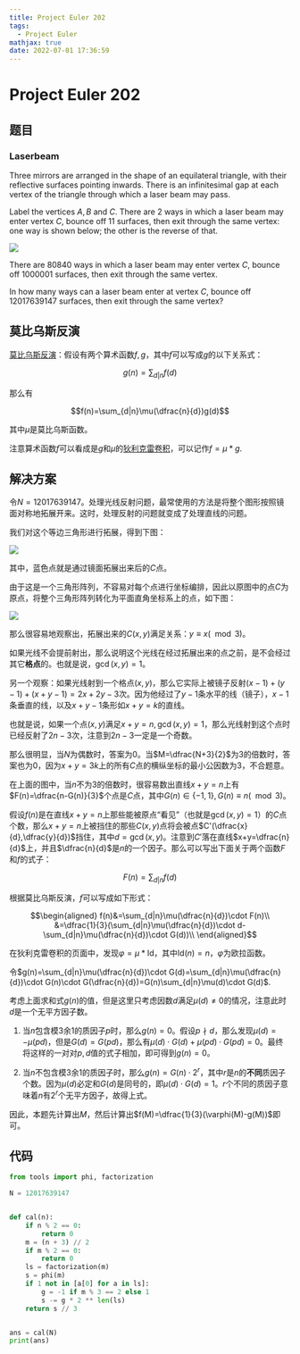 ```yaml
---
title: Project Euler 202
tags:
  - Project Euler
mathjax: true
date: 2022-07-01 17:36:59
---
```


<escape><!-- more --></escape>

# Project Euler 202

## 题目

### Laserbeam

Three mirrors are arranged in the shape of an equilateral triangle, with their reflective surfaces pointing inwards. There is an infinitesimal gap at each vertex of the triangle through which a laser beam may pass.

Label the vertices $A, B$ and $C$. There are $2$ ways in which a laser beam may enter vertex $C$, bounce off $11$ surfaces, then exit through the same vertex: one way is shown below; the other is the reverse of that.

![](../images/p201_laserbeam.gif)

There are $80840$ ways in which a laser beam may enter vertex $C$, bounce off $1000001$ surfaces, then exit through the same vertex.

In how many ways can a laser beam enter at vertex $C$, bounce off $12017639147$ surfaces, then exit through the same vertex?

## 莫比乌斯反演

[莫比乌斯反演](https://en.wikipedia.org/wiki/M%C3%B6bius_inversion_formula)：假设有两个算术函数$f,g$，其中$f$可以写成$g$的以下关系式：

$$g(n)=\sum_{d|n}f(d)$$

那么有

$$f(n)=\sum_{d|n}\mu(\dfrac{n}{d})g(d)$$

其中$\mu$是莫比乌斯函数。

注意算术函数$f$可以看成是$g$和$\mu$的[狄利克雷卷积](https://en.wikipedia.org/wiki/Dirichlet_convolution)，可以记作$f=\mu*g$.

## 解决方案

令$N=12017639147$。处理光线反射问题，最常使用的方法是将整个图形按照镜面对称地拓展开来。这时，处理反射的问题就变成了处理直线的问题。

我们对这个等边三角形进行拓展，得到下图：

![](../images/p202-2.png)

其中，蓝色点就是通过镜面拓展出来后的$C$点。

由于这是一个三角形阵列，不容易对每个点进行坐标编排，因此以原图中的点$C$为原点，将整个三角形阵列转化为平面直角坐标系上的点，如下图：

![](../images/p202-3.png)

那么很容易地观察出，拓展出来的$C(x,y)$满足关系：$y\equiv x(\mod 3)$。

如果光线不会提前射出，那么说明这个光线在经过拓展出来的点之前，是不会经过其它**格点**的。也就是说，$\gcd(x,y)=1$。

另一个观察：如果光线射到一个格点$(x,y)$，那么它实际上被镜子反射$(x-1)+(y-1)+(x+y-1)=2x+2y-3$次。因为他经过了$y-1$条水平的线（镜子），$x-1$条垂直的线，以及$x+y-1$条形如$x+y=k$的直线。

也就是说，如果一个点$(x,y)$满足$x+y=n,\gcd(x,y)=1$，那么光线射到这个点时已经反射了$2n-3$次，注意到$2n-3$一定是一个奇数。

那么很明显，当$N$为偶数时，答案为$0$。当$M=\dfrac{N+3}{2}$为$3$的倍数时，答案也为$0$，因为$x+y=3k$上的所有$C$点的横纵坐标的最小公因数为$3$，不合题意。

在上面的图中，当$n$不为$3$的倍数时，很容易数出直线$x+y=n$上有$F(n)=\dfrac{n-G(n)}{3}$个点是$C$点，其中$G(n)\in\{-1,1\},G(n)\equiv n(\mod 3)$。

假设$f(n)$是在直线$x+y=n$上那些能被原点“看见”（也就是$\gcd(x,y)=1$）的$C$点个数，那么$x+y=n$上被挡住的那些$C(x,y)$点将会被点$C'(\dfrac{x}{d},\dfrac{y}{d})$挡住，其中$d=\gcd(x,y)$。注意到$C'$落在直线$x+y=\dfrac{n}{d}$上，并且$\dfrac{n}{d}$是$n$的一个因子。那么可以写出下面关于两个函数$F$和$f$的式子：

$$F(n)=\sum_{d|n}f(d)$$

根据莫比乌斯反演，$f$可以写成如下形式：

$$\begin{aligned}
f(n)&=\sum_{d|n}\mu(\dfrac{n}{d})\cdot F(n)\\
&=\dfrac{1}{3}(\sum_{d|n}\mu(\dfrac{n}{d})\cdot d-\sum_{d|n}\mu(\dfrac{n}{d})\cdot G(d))\\
\end{aligned}$$

在狄利克雷卷积的页面中，发现$\varphi=\mu*\text{Id}$，其中$\text{Id}(n)=n$，$\varphi$为欧拉函数。

令$g(n)=\sum_{d|n}\mu(\dfrac{n}{d})\cdot G(d)=\sum_{d|n}\mu(\dfrac{n}{d})\cdot G(n)\cdot G(\dfrac{n}{d})=G(n)\sum_{d|n}\mu(d)\cdot G(d)$.

考虑上面求和式$g(n)$的值，但是这里只考虑因数$d$满足$\mu(d)\neq 0$的情况，注意此时$d$是一个无平方因子数。

1. 当$n$包含模$3$余$1$的质因子$p$时，那么$g(n)=0$。假设$p\nmid d$，那么发现$\mu(d)=-\mu(pd)$，但是$G(d)=G(pd)$，那么有$\mu(d)\cdot G(d)+\mu(pd)\cdot G(pd)=0$。最终将这样的一对对$p,d$值的式子相加，即可得到$g(n)=0$。

2. 当$n$不包含模$3$余$1$的质因子时，那么$g(n)=G(n)\cdot 2^r$，其中$r$是$n$的**不同**质因子个数。因为$\mu(d)$必定和$G(d)$是同号的，即$\mu(d)\cdot G(d)=1$。$r$个不同的质因子意味着$n$有$2^r$个无平方因子，故得上式。

因此，本题先计算出$M$，然后计算出$f(M)=\dfrac{1}{3}(\varphi(M)-g(M))$即可。

## 代码

```py
from tools import phi, factorization

N = 12017639147


def cal(n):
    if n % 2 == 0:
        return 0
    m = (n + 3) // 2
    if m % 2 == 0:
        return 0
    ls = factorization(m)
    s = phi(m)
    if 1 not in [a[0] for a in ls]:
        g = -1 if m % 3 == 2 else 1
        s -= g * 2 ** len(ls)
    return s // 3


ans = cal(N)
print(ans)

```
